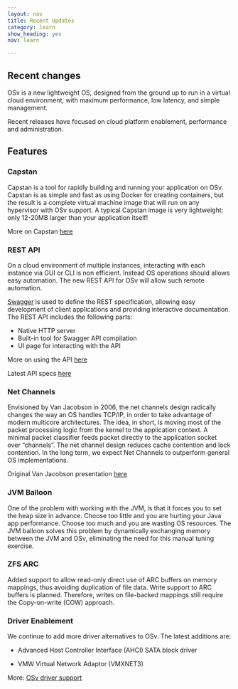 ```yaml
---
layout: nav
title: Recent Updates
category: learn
show_heading: yes
nav: learn

---
```


## Recent changes

OSv is a new lightweight OS, designed from the ground up to run in a
virtual cloud environment, with maximum performance, low latency, and
simple management.

Recent releases have focused on cloud platform enablement,  performance and
administration.

<!--more-->

## Features

### Capstan
Capstan is a tool for rapidly building and running your application on OSv. Capstan is as simple and fast as using Docker for creating containers, but the result is a complete virtual machine image that will run on any hypervisor with OSv support. A typical Capstan image is very lightweight: only 12-20MB larger than your application itself!

More on Capstan [here](http://osv.io/capstan/)

### REST API

On a cloud environment of multiple instances, interacting with each instance via GUI or CLI is non efficient. Instead OS operations should allows easy automation. The new REST API for OSv will allow such remote automation.

[Swagger](http://developers.helloreverb.com/swagger/) is used to define the REST specification, allowing easy development of client applications and providing  interactive documentation.
The REST API includes the following parts:
* Native HTTP server
* Built-in tool for Swagger API compilation
* UI page for interacting with the API

More on using the API [here](https://github.com/cloudius-systems/osv/wiki/The-RESTful-API)

Latest API specs [here](http://osv.io/api/swagger-ui/dist/index.html)

### Net Channels 
Envisioned by Van Jacobson in 2006, the net channels design radically changes the way an OS handles TCP/IP, in order to take advantage of modern multicore architectures.
The idea, in short, is moving most of the packet processing logic from the kernel to the application context. A minimal packet classifier feeds packet directly to the application socket over “channels”.
The net channel design reduces cache contention and lock contention. In the long term, we expect Net Channels to outperform general OS implementations. 

Original Van Jacobson presentation [here](http://www.lemis.com/grog/Documentation/vj/lca06vj.pdf)

### JVM Balloon
One of the problem with working with the JVM, is that it forces you to set the heap size in advance.
Choose too little and you are hurting your Java app performance.
Choose too much and you are wasting OS resources.
The JVM balloon solves this problem by dynamically exchanging memory between the JVM and OSv, eliminating the need for this manual tuning exercise. 


### ZFS ARC
Added support to allow read-only direct use of ARC buffers on memory mappings, thus avoiding duplication of file data. Write support to ARC buffers is planned. Therefore, writes on file-backed mappings still require the Copy-on-write (COW) approach.

### Driver Enablement
We continue to add more driver alternatives to OSv. 
The latest additions are:

* Advanced Host Controller Interface (AHCI) SATA block driver

* VMW Virtual Network Adaptor (VMXNET3)

More: [OSv driver support](https://github.com/cloudius-systems/osv/wiki/Supported-Drivers)

